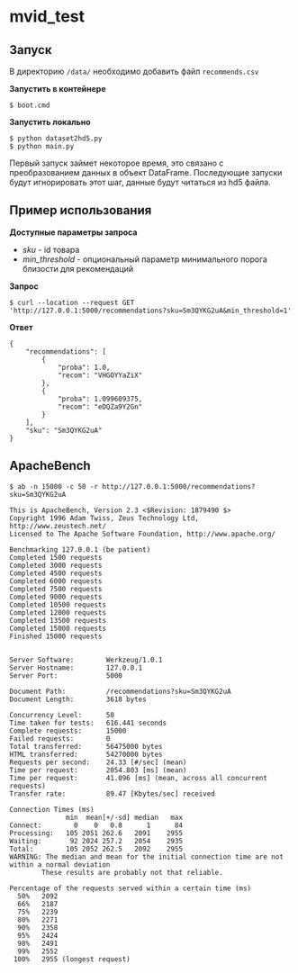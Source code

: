 # mvid_test
## Запуск
В директорию `/data/` необходимо добавить файл `recommends.csv`

**Запустить в контейнере**

 ```
$ boot.cmd
```
**Запустить локально**
```
$ python dataset2hd5.py
$ python main.py
```
Первый запуск займет некоторое время, это связано с преобразованием данных в объект DataFrame.
Последующие запуски будут игнорировать этот шаг, данные будут читаться из hd5 файла.
## Пример использования
**Доступные параметры запроса**

* _sku_ - id товара
* _min_threshold_ - опциональный параметр минимального порога близости для рекомендаций

**Запрос**
```.shell script
$ curl --location --request GET 'http://127.0.0.1:5000/recommendations?sku=Sm3QYKG2uA&min_threshold=1'
```
**Ответ**
```
{
    "recommendations": [
        {
            "proba": 1.0,
            "recom": "VHGOYYaZiX"
        },
        {
            "proba": 1.099609375,
            "recom": "eDQZa9Y2Gn"
        }
    ],
    "sku": "Sm3QYKG2uA"
}
```
## ApacheBench
```
$ ab -n 15000 -c 50 -r http://127.0.0.1:5000/recommendations?sku=Sm3QYKG2uA

This is ApacheBench, Version 2.3 <$Revision: 1879490 $>
Copyright 1996 Adam Twiss, Zeus Technology Ltd, http://www.zeustech.net/
Licensed to The Apache Software Foundation, http://www.apache.org/

Benchmarking 127.0.0.1 (be patient)
Completed 1500 requests
Completed 3000 requests
Completed 4500 requests
Completed 6000 requests
Completed 7500 requests
Completed 9000 requests
Completed 10500 requests
Completed 12000 requests
Completed 13500 requests
Completed 15000 requests
Finished 15000 requests


Server Software:        Werkzeug/1.0.1
Server Hostname:        127.0.0.1
Server Port:            5000

Document Path:          /recommendations?sku=Sm3QYKG2uA
Document Length:        3618 bytes

Concurrency Level:      50
Time taken for tests:   616.441 seconds
Complete requests:      15000
Failed requests:        0
Total transferred:      56475000 bytes
HTML transferred:       54270000 bytes
Requests per second:    24.33 [#/sec] (mean)
Time per request:       2054.803 [ms] (mean)
Time per request:       41.096 [ms] (mean, across all concurrent requests)
Transfer rate:          89.47 [Kbytes/sec] received

Connection Times (ms)
              min  mean[+/-sd] median   max
Connect:        0    0   0.8      1      84
Processing:   105 2051 262.6   2091    2955
Waiting:       92 2024 257.2   2054    2935
Total:        105 2052 262.5   2092    2955
WARNING: The median and mean for the initial connection time are not within a normal deviation
        These results are probably not that reliable.

Percentage of the requests served within a certain time (ms)
  50%   2092
  66%   2187
  75%   2239
  80%   2271
  90%   2358
  95%   2424
  98%   2491
  99%   2552
 100%   2955 (longest request)
```
